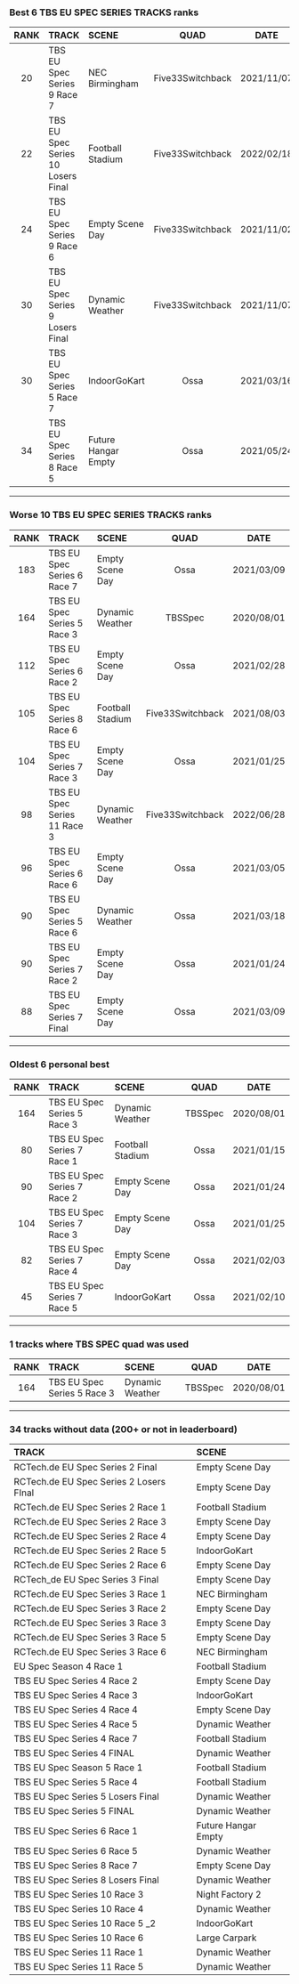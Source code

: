 ### Best 6 TBS EU SPEC SERIES TRACKS ranks
|RANK|TRACK|SCENE|QUAD|DATE|
|:---:|:---|:---|:---:|:---:|
|20|TBS EU Spec Series 9 Race 7|NEC Birmingham|Five33Switchback|2021/11/07|
|22|TBS EU Spec Series 10 Losers Final|Football Stadium|Five33Switchback|2022/02/18|
|24|TBS EU Spec Series 9 Race 6|Empty Scene Day|Five33Switchback|2021/11/02|
|30|TBS EU Spec Series 9 Losers Final|Dynamic Weather|Five33Switchback|2021/11/07|
|30|TBS EU Spec Series 5 Race 7|IndoorGoKart|Ossa|2021/03/16|
|34|TBS EU Spec Series 8 Race 5|Future Hangar Empty|Ossa|2021/05/24|
---
### Worse 10 TBS EU SPEC SERIES TRACKS ranks
|RANK|TRACK|SCENE|QUAD|DATE|
|:---:|:---|:---|:---:|:---:|
|183|TBS EU Spec Series 6 Race 7|Empty Scene Day|Ossa|2021/03/09|
|164|TBS EU Spec Series 5 Race 3|Dynamic Weather|TBSSpec|2020/08/01|
|112|TBS EU Spec Series 6 Race 2|Empty Scene Day|Ossa|2021/02/28|
|105|TBS EU Spec Series 8 Race 6|Football Stadium|Five33Switchback|2021/08/03|
|104|TBS EU Spec Series 7 Race 3|Empty Scene Day|Ossa|2021/01/25|
|98|TBS EU Spec Series 11 Race 3|Dynamic Weather|Five33Switchback|2022/06/28|
|96|TBS EU Spec Series 6 Race 6|Empty Scene Day|Ossa|2021/03/05|
|90|TBS EU Spec Series 5 Race 6|Dynamic Weather|Ossa|2021/03/18|
|90|TBS EU Spec Series 7 Race 2|Empty Scene Day|Ossa|2021/01/24|
|88|TBS EU Spec Series 7 Final|Empty Scene Day|Ossa|2021/03/09|
---
### Oldest 6 personal best
|RANK|TRACK|SCENE|QUAD|DATE|
|:---:|:---|:---|:---:|:---:|
|164|TBS EU Spec Series 5 Race 3|Dynamic Weather|TBSSpec|2020/08/01|
|80|TBS EU Spec Series 7 Race 1|Football Stadium|Ossa|2021/01/15|
|90|TBS EU Spec Series 7 Race 2|Empty Scene Day|Ossa|2021/01/24|
|104|TBS EU Spec Series 7 Race 3|Empty Scene Day|Ossa|2021/01/25|
|82|TBS EU Spec Series 7 Race 4|Empty Scene Day|Ossa|2021/02/03|
|45|TBS EU Spec Series 7 Race 5|IndoorGoKart|Ossa|2021/02/10|
---
### 1 tracks where TBS SPEC quad was used
|RANK|TRACK|SCENE|QUAD|DATE|
|:---:|:---|:---|:---:|:---:|
|164|TBS EU Spec Series 5 Race 3|Dynamic Weather|TBSSpec|2020/08/01|
---
### 34 tracks without data (200+ or not in leaderboard)
|TRACK|SCENE|
|:---|:---|
|RCTech.de EU Spec Series 2 Final|Empty Scene Day|
|RCTech.de EU Spec Series 2 Losers FInal|Empty Scene Day|
|RCTech.de EU Spec Series 2 Race 1|Football Stadium|
|RCTech.de EU Spec Series 2 Race 3|Empty Scene Day|
|RCTech.de EU Spec Series 2 Race 4|Empty Scene Day|
|RCTech.de EU Spec Series 2 Race 5|IndoorGoKart|
|RCTech.de EU Spec Series 2 Race 6|Empty Scene Day|
|RCTech_de EU Spec Series 3 Final|Empty Scene Day|
|RCTech.de EU Spec Series 3 Race 1|NEC Birmingham|
|RCTech.de EU Spec Series 3 Race 2|Empty Scene Day|
|RCTech.de EU Spec Series 3 Race 3|Empty Scene Day|
|RCTech.de EU Spec Series 3 Race 5|Empty Scene Day|
|RCTech.de EU Spec Series 3 Race 6|NEC Birmingham|
|EU Spec Season 4 Race 1|Football Stadium|
|TBS EU Spec Series 4 Race 2|Empty Scene Day|
|TBS EU Spec Series 4 Race 3|IndoorGoKart|
|TBS EU Spec Series 4 Race 4|Empty Scene Day|
|TBS EU Spec Series 4 Race 5|Dynamic Weather|
|TBS EU Spec Series 4 Race 7|Football Stadium|
|TBS EU Spec Series 4 FINAL|Dynamic Weather|
|TBS EU Spec Season 5 Race 1|Football Stadium|
|TBS EU Spec Series 5 Race 4|Football Stadium|
|TBS EU Spec Series 5 Losers Final|Dynamic Weather|
|TBS EU Spec Series 5 FINAL|Dynamic Weather|
|TBS EU Spec Series 6 Race 1|Future Hangar Empty|
|TBS EU Spec Series 6 Race 5|Dynamic Weather|
|TBS EU Spec Series 8 Race 7|Empty Scene Day|
|TBS EU Spec Series 8 Losers Final|Dynamic Weather|
|TBS EU Spec Series 10 Race 3|Night Factory 2|
|TBS EU Spec Series 10 Race 4|Dynamic Weather|
|TBS EU Spec Series 10 Race 5 _2|IndoorGoKart|
|TBS EU Spec Series 10 Race 6|Large Carpark|
|TBS EU Spec Series 11 Race 1|Dynamic Weather|
|TBS EU Spec Series 11 Race 5|Dynamic Weather|

